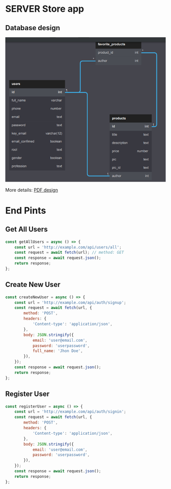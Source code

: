 # SERVER Store app

## Database design

<img src="./src/assets/db_diagram.png" />

More details: <a href="./src/assets/store_app_diagram.pdf">PDF design</a>

# End Pints

## Get All Users

```js
const getAllUsers = async () => {
	const url = 'http://example.com/api/users/all';
	const request = await fetch(url); // method: GET
	const response = await request.json();
	return response;
};
```

## Create New User

```js
const createNewUser = async () => {
	const url = 'http://example.com/api/auth/signup';
	const request = await fetch(url, {
		method: 'POST',
		headers: {
			'Content-type': 'application/json',
		},
		body: JSON.stringify({
			email: 'user@email.com',
			password: 'userpassword',
			full_name: 'Jhon Doe',
		}),
	});
	const response = await request.json();
	return response;
};
```

## Register User

```js
const registerUser = async () => {
	const url = 'http://example.com/api/auth/signin';
	const request = await fetch(url, {
		method: 'POST',
		headers: {
			'Content-type': 'application/json',
		},
		body: JSON.stringify({
			email: 'user@email.com',
			password: 'userpassword',
		}),
	});
	const response = await request.json();
	return response;
};
```
